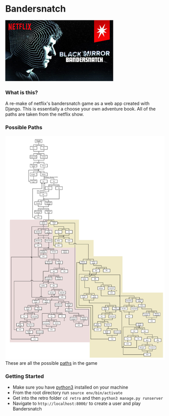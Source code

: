 # Bandersnatch

![Bandersnatch Picture](images/netflix.jpg)  

### What is this? 
A re-make of netflix's bandersnatch game as a web app created with Django. This is essentially a choose your own adventure book. All of the paths are taken from the netflix show. 

### Possible Paths 

![Path](images/paths.jpg) 
These are all the possible [paths](https://www.polygon.com/2018/12/29/18159525/black-mirror-bandersnatch-all-endings-guide-netflix) in the game

### Getting Started
- Make sure you have [python3](https://www.python.org/download/releases/3.0/) installed on your machine 
- From the root directory run `source env/bin/activate`
- Get into the retro folder `cd retro` and then `python3 manage.py runserver`
- Navigate to `http://localhost:8000/` to create a user and play Bandersnatch

<!--
### Usefull Development Commands 
- `source env/bin/activate`
- `python3 manage.py runserver`
- `python3 manage.py makemigrations`
- `python3 manage.py migrate`

### Admin User 
- User: `andybui`
- Password: `Fivestar54`
-->